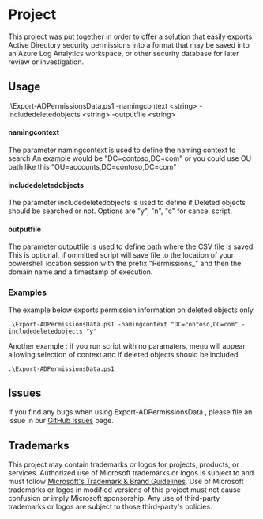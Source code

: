 # Project
This project was put together in order to offer a solution that easily exports Active Directory 
security permissions into a format that may be saved into an Azure Log Analytics workspace, 
or other security database for later review or investigation.

## Usage

.\Export-ADPermissionsData.ps1 -namingcontext \<string\> -includedeletedobjects \<string\> -outputfile \<string\>

#### namingcontext
    
The parameter namingcontext is used to define the naming context to search
An example would be "DC=contoso,DC=com" or you could use OU path like this "OU=accounts,DC=contoso,DC=com"

#### includedeletedobjects
    
The parameter includedeletedobjects is used to define if Deleted objects should be searched or not.
Options are "y", "n", "c" for cancel script.

#### outputfile
    
The parameter outputfile is used to define path where the CSV file is saved. This is optional, if 
ommitted script will save file to the location of your powershell location session with the prefix 
"Permissions_" and then the domain name and a timestamp of execution.

### Examples  
The example below exports permission information on deleted objects only.
    
    .\Export-ADPermissionsData.ps1 -namingcontext "DC=contoso,DC=com" -includedeletedobjects "y"

Another example : if you run script with no paramaters, menu will appear allowing selection of context and 
if deleted objects should be included.
    
    .\Export-ADPermissionsData.ps1
  
## Issues 
If you find any bugs when using Export-ADPermissionsData , please file an issue in our [GitHub Issues](https://github.com/Azure/msft-ADPermissionAuditInAzure/issues) page.

## Trademarks

This project may contain trademarks or logos for projects, products, or services. Authorized use of Microsoft 
trademarks or logos is subject to and must follow 
[Microsoft's Trademark & Brand Guidelines](https://www.microsoft.com/en-us/legal/intellectualproperty/trademarks/usage/general).
Use of Microsoft trademarks or logos in modified versions of this project must not cause confusion or imply Microsoft sponsorship.
Any use of third-party trademarks or logos are subject to those third-party's policies.
